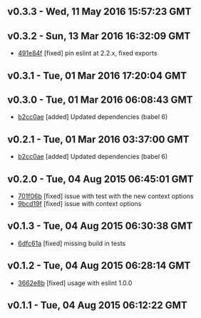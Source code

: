 v0.3.3 - Wed, 11 May 2016 15:57:23 GMT
--------------------------------------





v0.3.2 - Sun, 13 Mar 2016 16:32:09 GMT
--------------------------------------

- [491e84f](../../commit/491e84f) [fixed] pin eslint at 2.2.x, fixed exports



v0.3.1 - Tue, 01 Mar 2016 17:20:04 GMT
--------------------------------------





v0.3.0 - Tue, 01 Mar 2016 06:08:43 GMT
--------------------------------------

- [b2cc0ae](../../commit/b2cc0ae) [added] Updated dependencies (babel 6)



v0.2.1 - Tue, 01 Mar 2016 03:37:00 GMT
--------------------------------------

- [b2cc0ae](../../commit/b2cc0ae) [added] Updated dependencies (babel 6)



v0.2.0 - Tue, 04 Aug 2015 06:45:01 GMT
--------------------------------------

- [701f06b](../../commit/701f06b) [fixed] issue with test with the new context options
- [9bcd19f](../../commit/9bcd19f) [fixed] issue with context options



v0.1.3 - Tue, 04 Aug 2015 06:30:38 GMT
--------------------------------------

- [6dfc61a](../../commit/6dfc61a) [fixed] missing build in tests



v0.1.2 - Tue, 04 Aug 2015 06:28:14 GMT
--------------------------------------

- [3662e8b](../../commit/3662e8b) [fixed] usage with eslint 1.0.0



v0.1.1 - Tue, 04 Aug 2015 06:12:22 GMT
--------------------------------------





